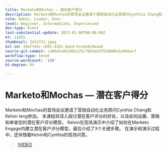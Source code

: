```yaml
---
title: Marketo和Mochas — 潜在客户得分
description: Marketo和Mochas的首场会议邀请了营销自动化业务顾问Cynthia Chang和Kelvin Ieng参加。 本课程将深入探讨潜在客户评分的好处，以及如何设置、策略和审查您的潜在客户评分模型。 Kelvin在现场演示中介绍了如何在Marketo Engage内建立潜在客户评分模型，最后介绍了3个关键步骤。 在演示和演示过程中，还伴随着Kelvin和Cynthia的现场问答。
role: Admin, Leader, User
level: Beginner, Intermediate, Experienced
doc-type: Event
last-substantial-update: 2023-01-06T00:00:00Z
kt: 11655
thumbnail: 3412722.jpeg
exl-id: 39affe8c-cb03-4161-8a1d-6ce3e8c0aaad
source-git-commit: ca06e5a8b1602a7bcfb83a43f529680a5a96bacf
workflow-type: tm+mt
source-wordcount: '158'
ht-degree: 0%

---
```


# Marketo和Mochas — 潜在客户得分

Marketo和Mochas的首场会议邀请了营销自动化业务顾问Cynthia Chang和Kelvin Ieng参加。 本课程将深入探讨潜在客户评分的好处，以及如何设置、策略和审查您的潜在客户评分模型。 Kelvin在现场演示中介绍了如何在Marketo Engage内建立潜在客户评分模型，最后介绍了3个关键步骤。 在演示和演示过程中，还伴随着Kelvin和Cynthia的现场问答。

>[!VIDEO](https://video.tv.adobe.com/v/3412722/?quality=12&learn=on)
